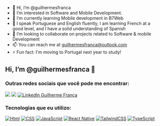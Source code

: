 - 👋 Hi, I’m @guilhermesfranca  
- 👀 I’m interested in Software and Mobile Development.  
- 🌱 I’m currently learning Mobile development in B7Web   
- 💬 I speak Portuguese and English fluently, I am learning French at a good level, and I have a solid understanding of Spanish  
- 💞️ I’m looking to collaborate on projects related to Software & mobile Development   
- 📫 You can reach me at guilhermesfranca@outlook.com  
- ⚡ Fun fact: I'm moving to Portugal next year to study!

<!---
guilhermesfranca/guilhermesfranca is a ✨ special ✨ repository because its `README.md` (this file) appears on your GitHub profile.
You can click the Preview link to take a look at your changes.
--->
## Hi, I’m @guilhermesfranca 👋

### Outras redes sociais que você pode me encontrar:
 <a href = "mailto:guilhermesfranca@outlook.com"><img src="https://img.shields.io/badge/Gmail-D14836?style=for-the-badge&logo=gmail&logoColor=white" target="_blank"></a>
 <a href="https://instagram.com/guilhermes.franca" target="_blank"><img src="https://img.shields.io/badge/Instagram-E4405F?style=for-the-badge&logo=instagram&logoColor=white"    target="_blank"></a>
<a href="https://www.linkedin.com/in/guilhermesfranca" target="_blank">
  <img src="https://img.shields.io/badge/LinkedIn-0077B5?style=for-the-badge&logo=linkedin&logoColor=white" alt="LinkedIn Guilherme França">
</a>


### Tecnologias que eu utilizo:
 [![Html](https://img.shields.io/badge/HTML5-E34F26?style=for-the-badge&logo=html5&logoColor=white)]()
 [![CSS](https://img.shields.io/badge/CSS3-1572B6?style=for-the-badge&logo=css3&logoColor=white)]()
 [![JavaScript](https://img.shields.io/badge/JavaScript-323330?style=for-the-badge&logo=javascript&logoColor=F7DF1E)]()
 [![React Native](https://img.shields.io/badge/React%20Native-20232A?style=for-the-badge&logo=react&logoColor=61DAFB)]()
 [![TailwindCSS](https://img.shields.io/badge/Tailwind_CSS-38B2AC?style=for-the-badge&logo=tailwind-css&logoColor=white)]()
 [![TypeScript](https://img.shields.io/badge/TypeScript-3178C6?style=for-the-badge&logo=typescript&logoColor=white)]()

#
